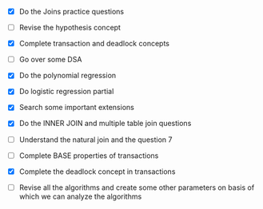 - [x] Do the Joins practice questions
- [ ] Revise the hypothesis concept
- [x] Complete transaction and deadlock concepts
- [ ] Go over some DSA
- [x] Do the polynomial regression
- [x] Do logistic regression partial
- [x] Search some important extensions
- [x] Do the INNER JOIN and multiple table join questions
- [ ] Understand the natural join and the question 7
- [ ] Complete BASE properties of transactions
- [x] Complete the deadlock concept in transactions
- [ ] Revise all the algorithms and create some other parameters on basis of which we can analyze the algorithms

